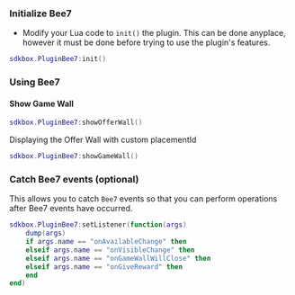 ### Initialize Bee7
* Modify your Lua code to `init()` the plugin. This can be done anyplace, however it must be done before trying to use the plugin's features.
```lua
sdkbox.PluginBee7:init()
```

### Using Bee7
#### Show Game Wall
```lua
sdkbox.PluginBee7:showOfferWall()
```

Displaying the Offer Wall with custom placementId
```lua
sdkbox.PluginBee7:showGameWall()
```

### Catch Bee7 events (optional)
This allows you to catch `Bee7` events so that you can perform operations after Bee7 events have occurred.

```lua
sdkbox.PluginBee7:setListener(function(args)
	dump(args)
    if args.name == "onAvailableChange" then
    elseif args.name == "onVisibleChange" then
    elseif args.name == "onGameWallWillClose" then
    elseif args.name == "onGiveReward" then
    end
end)
```

